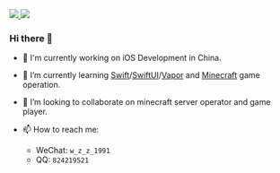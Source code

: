 <div>
   <a href="https://github.com/anuraghazra/github-readme-stats#top-languages-card">
      <img src="https://github-readme-stats.vercel.app/api?username=wangzhizhou&show_icons=true&theme=dark&locale=en&hide_title=true" />
   </a>
   <a href="https://github.com/anuraghazra/github-readme-stats#top-languages-card">
      <img src="https://github-readme-stats.vercel.app/api/top-langs/?username=wangzhizhou&layout=compact&theme=dark" />
   </a>
</div>

### Hi there 👋

- 🔭 I'm currently working on iOS Development in China.

- 🌱 I’m currently learning [Swift](https://swift.org)/[SwiftUI](https://developer.apple.com/xcode/swiftui/)/[Vapor](https://vapor.codes) and [Minecraft](https://minecraft.jokerhub.cn) game operation.

- 👯 I’m looking to collaborate on minecraft server operator and game player. 

- 📫 How to reach me: 
   - WeChat: `w_z_z_1991`
   - QQ: `824219521`



